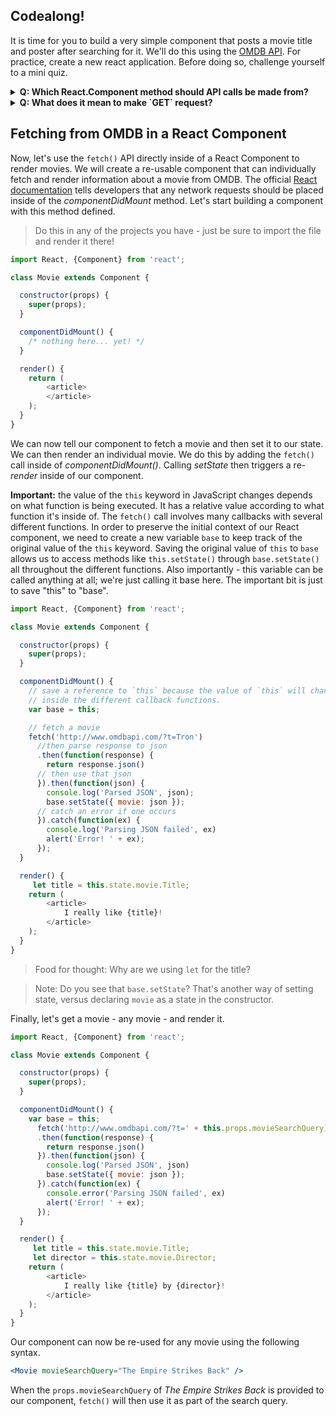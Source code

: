 
## Codealong!

It is time for you to build a very simple component that posts a movie title and poster after searching for it. We'll do this using the [OMDB API](http://www.omdbapi.com/). For practice, create a new react application. Before doing so, challenge yourself to a mini quiz.
<details>

  <summary><strong>Q: Which React.Component method should API calls be made from?</strong></summary>

  > `componentDidMount()`. Per the [React documentation](https://facebook.github.io/react/docs/react-component.html#componentdidmount), _If you need to load data from a remote endpoint, this is a good place to instantiate the network request._

</details>

<details>

  <summary><strong>Q: What does it mean to make `GET` request?</strong></summary>

  > We are asking the server to send us data to read. To `GET` means to "read."

</details>


## Fetching from OMDB in a React Component

Now, let's use the `fetch()` API directly inside of a React Component to render movies. We will create a re-usable component that can individually fetch and render information about a movie from OMDB. The official [React documentation](https://facebook.github.io/react/docs/react-component.html#componentdidmount) tells developers that any network requests should be placed inside of the _componentDidMount_ method. Let's start building a component with this method defined.

> Do this in any of the projects you have - just be sure to import the file and render it there!

```js
import React, {Component} from 'react';

class Movie extends Component {

  constructor(props) {
    super(props);
  }

  componentDidMount() {
  	/* nothing here... yet! */
  }

  render() {
    return (
    	<article>
    	</article>
    );
  }
}
```

We can now tell our component to fetch a movie and then set it to our state. We can then render an individual movie. We do this by adding the `fetch()` call inside of _componentDidMount()_. Calling _setState_ then triggers a re-_render_ inside of our component.

**Important:** the value of the `this` keyword in JavaScript changes depends
on what function is being executed. It has a relative value according to what
function it's inside of. The `fetch()` call involves many callbacks with
several different functions. In order to preserve the initial context of our
React component, we need to create a new variable `base` to keep track of the
original value of the `this` keyword. Saving the original value of `this` to
`base` allows us to access methods like `this.setState()` through
`base.setState()` all throughout the different functions. Also importantly - this variable can be called anything at all; we're just calling it base here. The important bit is just to save "this" to "base".

```js
import React, {Component} from 'react';

class Movie extends Component {

  constructor(props) {
    super(props);
  }

  componentDidMount() {
    // save a reference to `this` because the value of `this` will change
    // inside the different callback functions.
    var base = this;

    // fetch a movie
    fetch('http://www.omdbapi.com/?t=Tron')
      //then parse response to json
      .then(function(response) {
        return response.json()
      // then use that json
      }).then(function(json) {
        console.log('Parsed JSON', json);
        base.setState({ movie: json });
      // catch an error if one occurs
      }).catch(function(ex) {
        console.log('Parsing JSON failed', ex)
        alert('Error! ' + ex);
      });
  }

  render() {
  	 let title = this.state.movie.Title;
    return (
    	<article>
    		I really like {title}!
    	</article>
    );
  }
}
```
> Food for thought: Why are we using `let` for the title?

> Note: Do you see that `base.setState`? That's another way of setting state, versus declaring `movie` as a state in the constructor.


Finally, let's get a movie - any movie - and render it.

```js
import React, {Component} from 'react';

class Movie extends Component {

  constructor(props) {
    super(props);
  }

  componentDidMount() {
    var base = this;
	  fetch('http://www.omdbapi.com/?t=' + this.props.movieSearchQuery)
      .then(function(response) {
        return response.json()
      }).then(function(json) {
        console.log('Parsed JSON', json)
        base.setState({ movie: json });
      }).catch(function(ex) {
        console.error('Parsing JSON failed', ex)
        alert('Error! ' + ex);
      });
  }

  render() {
  	 let title = this.state.movie.Title;
  	 let director = this.state.movie.Director;
    return (
    	<article>
    		I really like {title} by {director}!
    	</article>
    );
  }
}
```

Our component can now be re-used for any movie using the following syntax.

```jsx
<Movie movieSearchQuery="The Empire Strikes Back" />
```

When the `props.movieSearchQuery` of _The Empire Strikes Back_ is provided to our component, `fetch()` will then use it as part of the search query.
